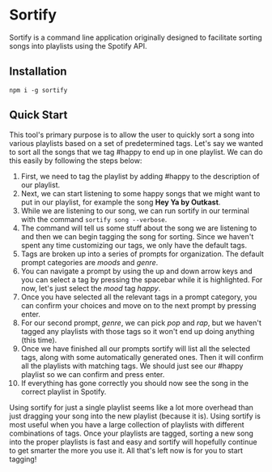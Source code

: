 # Sortify

Sortify is a command line application originally designed to facilitate sorting songs into playlists using the Spotify API.

## Installation

```
npm i -g sortify
```

## Quick Start

This tool's primary purpose is to allow the user to quickly sort a song into various playlists based on a set of predetermined tags. Let's say we wanted to sort all the songs that we tag #happy to end up in one playlist. We can do this easily by following the steps below:

1. First, we need to tag the playlist by adding #happy to the description of our playlist.
2. Next, we can start listening to some happy songs that we might want to put in our playlist, for example the song **Hey Ya by Outkast**.
3. While we are listening to our song, we can run sortify in our terminal with the command `sortify song --verbose`.
4. The command will tell us some stuff about the song we are listening to and then we can begin tagging the song for sorting. Since we haven't spent any time customizing our tags, we only have the default tags.
5. Tags are broken up into a series of prompts for organization. The default prompt categories are _moods_ and _genre_.
6. You can navigate a prompt by using the up and down arrow keys and you can select a tag by pressing the spacebar while it is highlighted. For now, let's just select the _mood_ tag _happy_.
7. Once you have selected all the relevant tags in a prompt category, you can confirm your choices and move on to the next prompt by pressing enter.
8. For our second prompt, _genre_, we can pick _pop_ and _rap_, but we haven't tagged any playlists with those tags so it won't end up doing anything (this time).
9. Once we have finished all our prompts sortify will list all the selected tags, along with some automatically generated ones. Then it will confirm all the playlists with matching tags. We should just see our #happy playlist so we can confirm and press enter.
10. If everything has gone correctly you should now see the song in the correct playlist in Spotify.

Using sortify for just a single playlist seems like a lot more overhead than just dragging your song into the new playlist (because it is). Using sortify is most useful when you have a large collection of playlists with different combinations of tags. Once your playlists are tagged, sorting a new song into the proper playlists is fast and easy and sortify will hopefully continue to get smarter the more you use it. All that's left now is for you to start tagging!

